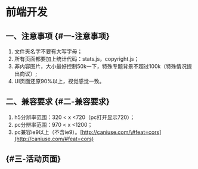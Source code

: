 # 前端开发

## 一、注意事项 {#一-注意事项}

1. 文件夹名字不要有大写字母；
2. 所有页面都要加上统计代码：stats.js，copyright.js；
3. 非内容图片，大小最好控制50k一下，特殊专题背景不超过100k（特殊情况提出商议）;
4. UI页面还原90%以上，视觉感觉一致。

## 二、兼容要求 {#二-兼容要求}

1. h5分辨率范围：320 &lt; x &lt;720（pc打开显示720）；
2. pc分辨率范围：970 &lt; x &lt;1200；
3. pc兼容ie9以上（不含ie9）。[http://caniuse.com/\#feat=cors](http://caniuse.com/#feat=cors)

##  {#三-活动页面}



